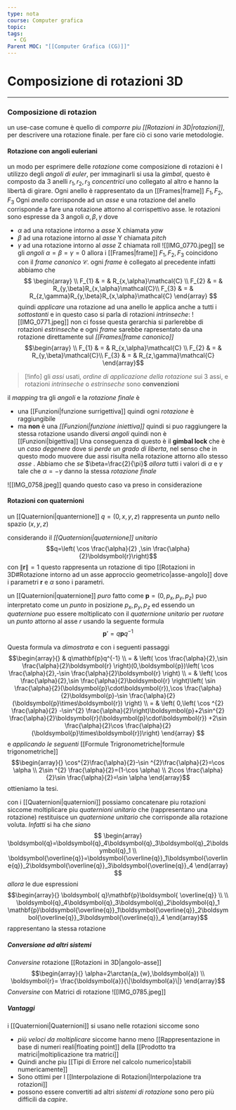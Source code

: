 ```yaml
---
type: nota
course: Computer grafica
topic: 
tags:
  - CG
Parent MOC: "[[Computer Grafica (CG)]]"
---
```



# Composizione di rotazioni 3D
---

### Composizione di rotazion
un use-case comune è quello di _comporre piu [[Rotazioni in 3D|rotazioni]]_, per descrivere una rotazione finale. per fare ciò ci sono varie metodologie.
#### Rotazione con angoli euleriani
un modo per esprimere delle _rotazione_ come composizione di rotazioni è l utilizzo degli _angoli di euler_, per immaginarli si usa la _gimbal_, questo è composto da  3 anelli $r_{1},r_{2},r_{3}$ _concentrici_ uno collegato al altro e hanno la libertà di girare.  Ogni anello è rappresentato da un  [[Frames|frame]] $F_{1},F_{2},F_{3}$ 
Ogni _anello_ corrisponde ad un _asse_ e una rotazione del anello corrisponde a fare una rotazione attorno al corrispettivo asse.
le rotazioni sono espresse da 3 angoli $\alpha,\beta,\gamma$ dove
- $\alpha$ ad una rotazione intorno a _asse_ X chiamata _yaw_
- $\beta$ ad una rotazione intorno al _asse_ Y chiamata _pitch_
- $\gamma$ ad una rotazione intorno al _asse_ Z chiamata roll
![[IMG_0770.jpeg]]
se gli _angoli_ $\alpha=\beta=\gamma=0$ allora i [[Frames|frame]] $F_{1},F_{2},F_{3}$ coincidono con il _frame canonico_ $\mathcal{C}$.
ogni _frame_ è collegato al precedente infatti abbiamo che $$
\begin{array} \\
F_{1} & = & R_{x,\alpha}\mathcal{C} \\
F_{2} & = & R_{y,\beta}R_{x,\alpha}\mathcal{C}\\
F_{3} & = & R_{z,\gamma}R_{y,\beta}R_{x,\alpha}\mathcal{C}
\end{array}
$$quindi _applicare_ una rotazione ad una anello le applica anche a tutti i _sottostanti_ e in questo caso si parla di rotazioni _intrinseche_: ![[IMG_0771.jpeg]]
non ci fosse questa gerarchia si parlerebbe di rotazioni _estrinseche_ e ogni _frame_ sarebbe rapresentato da una rotazione direttamente sul _[[Frames|frame canonico]]_ $$\begin{array} \\
F_{1} & = & R_{x,\alpha}\mathcal{C} \\
F_{2} & = & R_{y,\beta}\mathcal{C}\\
F_{3} & = & R_{z,\gamma}\mathcal{C}
\end{array}$$
> [!info]
> gli _assi_ usati,  _ordine di applicazione della rotazione_ sui 3 assi, e rotazioni _intrinseche_ o _estrinseche_ sono __convenzioni__ 

il _mapping_ tra gli _angoli_ e la _rotazione finale_ è 
- una [[Funzioni|funzione surrigettiva]] quindi ogni _rotazione_ è raggiungibile 
- ma __non__ è una _[[Funzioni|funzione iniettiva]]_ quindi  si puo raggiungere la stessa rotazione usando diversi _angoli_
 quindi non è [[Funzioni|bigettiva]]
Una conseguenza di questo è il __gimbal lock__ che è un _caso degenere_ dove si _perde un grado di liberta_, nel senso che in questo modo muovere due assi risulta nella rotazione attorno allo stesso _asse_ . Abbiamo che
_se_ $\beta=\frac{2}{\pi}$ 
_allora_ tutti i valori di $\alpha$ e $\gamma$ tale che $\alpha=-\gamma$ danno la stessa _rotazione finale_ 

![[IMG_0758.jpeg]]
quando questo caso va preso in considerazione

#### Rotazioni con quaternioni 
un [[Quaternioni|quanternione]] $q=(0,x,y,z)$ rappresenta un _punto_ nello spazio $(x,y,z)$

considerando il _[[Quaternioni|quaternione]]_ _unitario_ $$q=\left( \cos \frac{\alpha}{2} ,\sin \frac{\alpha}{2}\boldsymbol{r}\right)$$ con $\|\boldsymbol{r}\|=1$ questo rappresenta un rotazione di tipo [[Rotazioni in 3D#Rotazione intorno ad un asse approccio geometrico|asse-angolo]]  dove i parametri $\boldsymbol{r}$ e $\alpha$ sono i parametri.

 un [[Quaternioni|quaternione]] _puro_ fatto come $\boldsymbol{p}=(0,p_{x},p_{y},p_{z})$ puo interpretato come un _punto_ in posizione  $p_{x},p_{y},p_{z}$   ed essendo un _quaternione_ puo essere moltiplicato con il _quaternione unitario_ per _ruotare_ un _punto_ attorno al asse $r$ usando la seguente formula $$\mathbf{p}’=q\mathbf{p}q^{-1}$$

Questa formula va _dimostrata_ e con i seguenti passaggi $$\begin{array}{}
 & q\mathbf{p}q^{-1}    \\
 = & \left( \cos \frac{\alpha}{2},\sin \frac{\alpha}{2}\boldsymbol{r} \right)(0,\boldsymbol{p})\left( \cos \frac{\alpha}{2},-\sin \frac{\alpha}{2}\boldsymbol{r} \right) \\
  = & \left( \cos \frac{\alpha}{2},\sin \frac{\alpha}{2}\boldsymbol{r} \right)\left( \sin \frac{\alpha}{2}(\boldsymbol{p}\cdot\boldsymbol{r}),\cos \frac{\alpha}{2}\boldsymbol{p}-\sin \frac{\alpha}{2}(\boldsymbol{p}\times\boldsymbol{r}) \right) \\
  = & \left( 0,\left( \cos ^{2} \frac{\alpha}{2} -\sin^{2} \frac{\alpha}{2}\right)\boldsymbol{p}+2\sin^{2} \frac{\alpha}{2}\boldsymbol{r}(\boldsymbol{p}\cdot\boldsymbol{r}) +2\sin \frac{\alpha}{2}\cos \frac{\alpha}{2}(\boldsymbol{p}\times\boldsymbol{r})\right)
\end{array}
$$ e _applicando le seguenti_ [[Formule Trigronometriche|formule trigonometriche]]  $$\begin{array}{}
\cos^{2}\frac{\alpha}{2}-\sin ^{2}\frac{\alpha}{2}=\cos \alpha \\
2\sin ^{2} \frac{\alpha}{2}=(1-\cos \alpha) \\
2\cos \frac{\alpha}{2}\sin  \frac{\alpha}{2}=\sin \alpha
\end{array}$$
ottieniamo la tesi.


con i [[Quaternioni|quaternioni]] possiamo concatenare piu rotazioni siccome moltiplicare piu _quaternioni unitario_ che (rappresentano una rotazione) restituisce un _quaternione unitario_ che corrisponde alla rotazione voluta.
_Infatti_ si ha che 
_siano_$$
\begin{array}
\boldsymbol{q}=\boldsymbol{q}_4\boldsymbol{q}_3\boldsymbol{q}_2\boldsymbol{q}_1 \\
\boldsymbol{\overline{q}}=\boldsymbol{\overline{q}}_1\boldsymbol{\overline{q}}_2\boldsymbol{\overline{q}}_3\boldsymbol{\overline{q}}_4
\end{array}
$$
_allora_ le due espressioni $$\begin{array}{}
\boldsymbol{ q}\mathbf{p}\boldsymbol{ \overline{q}}
 \\ \\
\boldsymbol{q}_4\boldsymbol{q}_3\boldsymbol{q}_2\boldsymbol{q}_1 \mathbf{p}\boldsymbol{\overline{q}}_1\boldsymbol{\overline{q}}_2\boldsymbol{\overline{q}}_3\boldsymbol{\overline{q}}_4
\end{array}$$rappresentano la stessa rotazione


##### Conversione ad altri sistemi
_Conversine_ rotazione [[Rotazioni in 3D|angolo-asse]]$$\begin{array}{}
\alpha=2\arctan(a_{w},\boldsymbol{a}) \\
\boldsymbol{r}= \frac{\boldsymbol{a}}{\|\boldsymbol{a}\|}
\end{array}$$
_Conversine_ con Matrici di rotazione
![[IMG_0785.jpeg]]

##### Vantaggi
i [[Quaternioni|Quaternioni]]  si usano nelle rotazioni siccome sono
- _più veloci da moltiplicare_ siccome hanno meno [[Rappresentazione in base di numeri reali|floating point]] della [[Prodotto tra matrici|moltiplicazione tra matrici]] 
- Quindi anche  piu [[Tipi di Errore nel calcolo numerico|stabili numericamente]] 
- Sono ottimi per l [[Interpolazione di Rotazioni|Interpolazione tra rotazioni]]
- possono essere convertiti ad altri _sistemi di rotazione_
sono pero più difficili da _capire_.
 



